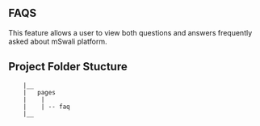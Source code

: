 ## FAQS
This feature allows a user to view both questions and answers frequently asked about mSwali platform.

## Project Folder Stucture 
``` pwa
    |__
    |   pages
    |    |
    |    | -- faq
    |__       
```